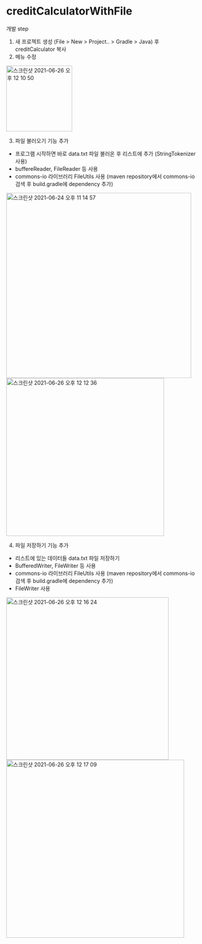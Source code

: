 # creditCalculatorWithFile

개발 step
  1. 새 프로젝트 생성 (File > New > Project.. > Gradle > Java) 후 creditCalculator 복사
  1. 메뉴 수정
  <img width="174" alt="스크린샷 2021-06-26 오후 12 10 50" src="https://user-images.githubusercontent.com/47955992/123500240-8eca3180-d677-11eb-8816-dbf1e9597210.png">
  
  3. 파일 불러오기 기능 추가
  - 프로그램 시작하면 바로 data.txt 파일 불러온 후 리스트에 추가 (StringTokenizer 사용)
  - buffereReader, FileReader 등 사용
  - commons-io 라이브러리 FileUtils 사용 (maven repository에서 commons-io 검색 후 build.gradle에 dependency 추가)

  <img width="489" alt="스크린샷 2021-06-24 오후 11 14 57" src="https://user-images.githubusercontent.com/47955992/123278553-fed69b80-d541-11eb-997b-afb7bb89af1e.png">
  
  <img width="417" alt="스크린샷 2021-06-26 오후 12 12 36" src="https://user-images.githubusercontent.com/47955992/123500263-ccc75580-d677-11eb-9f03-9cd1b03112c0.png">
  
  
  4. 파일 저장하기 기능 추가
  - 리스트에 있는 데이터들 data.txt 파일 저장하기
  - BufferedWriter, FileWriter 등 사용
  - commons-io 라이브러리 FileUtils 사용 (maven repository에서 commons-io 검색 후 build.gradle에 dependency 추가)
  - FileWriter 사용
 
  <img width="429" alt="스크린샷 2021-06-26 오후 12 16 24" src="https://user-images.githubusercontent.com/47955992/123500333-54ad5f80-d678-11eb-8137-04057c84288b.png">

  <img width="470" alt="스크린샷 2021-06-26 오후 12 17 09" src="https://user-images.githubusercontent.com/47955992/123500352-71499780-d678-11eb-9d41-7de59e81b951.png">
